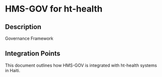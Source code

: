 # HMS-GOV for ht-health

## Description

Governance Framework

## Integration Points

This document outlines how HMS-GOV is integrated with ht-health systems in Haiti.
